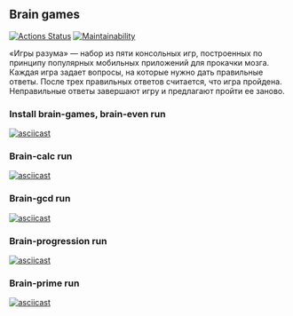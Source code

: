 ## Brain games
[![Actions Status](https://github.com/StrangerAlien/python-project-49/actions/workflows/hexlet-check.yml/badge.svg)](https://github.com/StrangerAlien/python-project-49/actions)
[![Maintainability](https://api.codeclimate.com/v1/badges/9a17010af79ad302ef4d/maintainability)](https://codeclimate.com/github/StrangerAlien/python-project-49/maintainability)

«Игры разума» — набор из пяти консольных игр, построенных по принципу популярных мобильных приложений для прокачки мозга.
Каждая игра задает вопросы, на которые нужно дать правильные ответы. После трех правильных ответов считается, что игра пройдена.
Неправильные ответы завершают игру и предлагают пройти ее заново.<br>

### Install brain-games, brain-even run
[![asciicast](https://asciinema.org/a/jmpbUZX5PwqgindRdgM1tKRNl.svg)](https://asciinema.org/a/jmpbUZX5PwqgindRdgM1tKRNl)<br>

### Brain-calc run
[![asciicast](https://asciinema.org/a/nzRsc4LgT8BTeA4jpUd3G3qjg.svg)](https://asciinema.org/a/nzRsc4LgT8BTeA4jpUd3G3qjg)<br>

### Brain-gcd run
[![asciicast](https://asciinema.org/a/w0F8YOvqevCXLBvHQ2OvJEixM.svg)](https://asciinema.org/a/w0F8YOvqevCXLBvHQ2OvJEixM)<br>

### Brain-progression run
[![asciicast](https://asciinema.org/a/KJbtTujGixfd3CIGmBkJwyjCc.svg)](https://asciinema.org/a/KJbtTujGixfd3CIGmBkJwyjCc)<br>

### Brain-prime run
[![asciicast](https://asciinema.org/a/ssLbYNNbzff3VWhRE5xosTF3Q.svg)](https://asciinema.org/a/ssLbYNNbzff3VWhRE5xosTF3Q)<br>